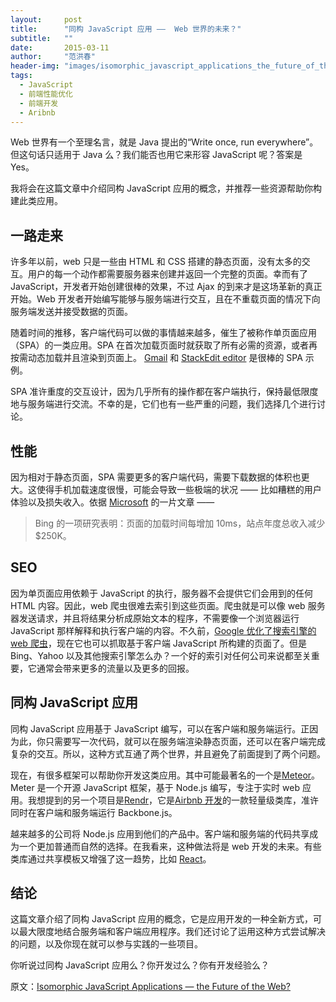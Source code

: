 ```yaml
---
layout:     post
title:      "同构 JavaScript 应用 ——  Web 世界的未来？"
subtitle:   ""
date:       2015-03-11
author:     "范洪春"
header-img: "images/isomorphic_javascript_applications_the_future_of_the_web.jpg"
tags:
  - JavaScript
  - 前端性能优化
  - 前端开发
  - Aribnb
---
```


Web 世界有一个至理名言，就是 Java 提出的“Write once, run everywhere”。但这句话只适用于 Java 么？我们能否也用它来形容 JavaScript 呢？答案是 Yes。

我将会在这篇文章中介绍同构 JavaScript 应用的概念，并推荐一些资源帮助你构建此类应用。

## 一路走来

许多年以前，web 只是一些由 HTML 和 CSS 搭建的静态页面，没有太多的交互。用户的每一个动作都需要服务器来创建并返回一个完整的页面。幸而有了 JavaScript，开发者开始创建很棒的效果，不过 Ajax 的到来才是这场革新的真正开始。Web 开发者开始编写能够与服务端进行交互，且在不重载页面的情况下向服务端发送并接受数据的页面。

随着时间的推移，客户端代码可以做的事情越来越多，催生了被称作单页面应用（SPA）的一类应用。SPA 在首次加载页面时就获取了所有必需的资源，或者再按需动态加载并且渲染到页面上。 [Gmail](https://mail.google.com/) 和 [StackEdit editor](https://stackedit.io/editor) 是很棒的 SPA 示例。

SPA 准许重度的交互设计，因为几乎所有的操作都在客户端执行，保持最低限度地与服务端进行交流。不幸的是，它们也有一些严重的问题，我们选择几个进行讨论。

## 性能

因为相对于静态页面，SPA 需要更多的客户端代码，需要下载数据的体积也更大。这使得手机加载速度很慢，可能会导致一些极端的状况 —— 比如糟糕的用户体验以及损失收入。依据 [Microsoft](http://blogs.msdn.com/b/ie/archive/2014/10/08/http-2-the-long-awaited-sequel.aspx) 的一片文章 ——

> Bing 的一项研究表明：页面的加载时间每增加 10ms，站点年度总收入减少 $250K。

## SEO

因为单页面应用依赖于 JavaScript 的执行，服务器不会提供它们会用到的任何 HTML 内容。因此，web 爬虫很难去索引到这些页面。爬虫就是可以像 web 服务器发送请求，并且将结果分析成原始文本的程序，不需要像一个浏览器运行 JavaScript 那样解释和执行客户端的内容。不久前，[Google 优化了搜索引擎的 web 爬虫](http://googlewebmastercentral.blogspot.co.uk/2014/05/understanding-web-pages-better.html)，现在它也可以抓取基于客户端 JavaScript 所构建的页面了。但是 Bing、Yahoo 以及其他搜索引擎怎么办？一个好的索引对任何公司来说都至关重要，它通常会带来更多的流量以及更多的回报。

## 同构 JavaScript 应用

同构 JavaScript 应用基于 JavaScript 编写，可以在客户端和服务端运行。正因为此，你只需要写一次代码，就可以在服务端渲染静态页面，还可以在客户端完成复杂的交互。所以，这种方式互通了两个世界，并且避免了前面提到了两个问题。

现在，有很多框架可以帮助你开发这类应用。其中可能最著名的一个是[Meteor](https://www.meteor.com/)。Meter 是一个开源 JavaScript 框架，基于 Node.js 编写，专注于实时 web 应用。我想提到的另一个项目是[Rendr](http://rendrjs.github.io/rendr/)，它是[Airbnb 开发](http://nerds.airbnb.com/weve-launched-our-first-nodejs-app-to-product)的一款轻量级类库，准许同时在客户端和服务端运行 Backbone.js。

越来越多的公司将 Node.js 应用到他们的产品中。客户端和服务端的代码共享成为一个更加普通而自然的选择。在我看来，这种做法将是 web 开发的未来。有些类库通过共享模板又增强了这一趋势，比如 [React](http://facebook.github.io/react/)。

## 结论

这篇文章介绍了同构 JavaScript 应用的概念，它是应用开发的一种全新方式，可以最大限度地结合服务端和客户端应用程序。我们还讨论了运用这种方式尝试解决的问题，以及你现在就可以参与实践的一些项目。

你听说过同构 JavaScript 应用么？你开发过么？你有开发经验么？

原文：[Isomorphic JavaScript Applications — the Future of the Web?](http://www.sitepoint.com/isomorphic-javascript-applications/)
